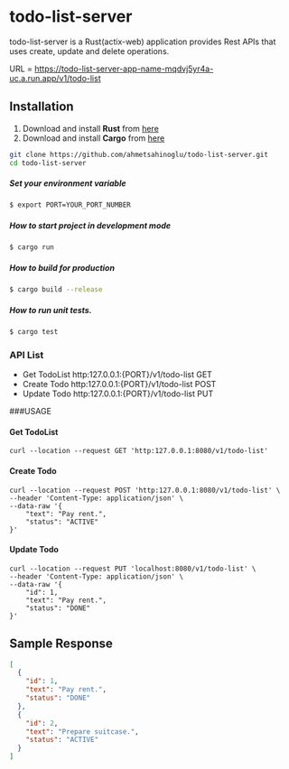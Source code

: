 # todo-list-server

todo-list-server is a Rust(actix-web) application provides Rest APIs that uses create, update and delete operations.

URL = https://todo-list-server-app-name-mqdvj5yr4a-uc.a.run.app/v1/todo-list

## Installation
1. Download and install **Rust** from [here](https://www.rust-lang.org/en-US/downloads.html)
2. Download and install **Cargo** from [here](http://doc.crates.io/)

```bash 
git clone https://github.com/ahmetsahinoglu/todo-list-server.git
cd todo-list-server
```
##### Set your environment variable

```bash
$ export PORT=YOUR_PORT_NUMBER
```

##### How to start project in development mode

```bash
$ cargo run
```


##### How to build for production

```bash
$ cargo build --release
```


##### How to run unit tests.

```bash
$ cargo test
```

### API List

* Get TodoList http:127.0.0.1:{PORT}/v1/todo-list GET
* Create Todo  http:127.0.0.1:{PORT}/v1/todo-list POST
* Update Todo  http:127.0.0.1:{PORT}/v1/todo-list PUT

###USAGE

#### Get TodoList
```
curl --location --request GET 'http:127.0.0.1:8080/v1/todo-list'
```

#### Create Todo
```
curl --location --request POST 'http:127.0.0.1:8080/v1/todo-list' \
--header 'Content-Type: application/json' \
--data-raw '{
    "text": "Pay rent.",
    "status": "ACTIVE"
}'
```

#### Update Todo
```
curl --location --request PUT 'localhost:8080/v1/todo-list' \
--header 'Content-Type: application/json' \
--data-raw '{
    "id": 1,
    "text": "Pay rent.",
    "status": "DONE"
}'
```

## Sample Response
```json
[
  {
    "id": 1,
    "text": "Pay rent.",
    "status": "DONE"
  },
  {
    "id": 2,
    "text": "Prepare suitcase.",
    "status": "ACTIVE"
  }
]
```